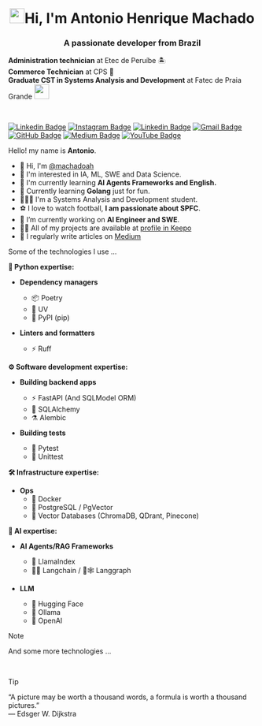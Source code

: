 <!-- 👋 Saudação inicial -->
<h1 align="center"><img src="https://emojis.slackmojis.com/emojis/images/1570211625/6611/wave-animated.gif?1570211625" width="30"/>Hi, I'm Antonio Henrique Machado</h1>

<!-- 📨 Subtitulo -->
<h3 align="center">A passionate developer from Brazil</h3>

<!-- 📝 Informações pessoais -->

**Administration technician** at Etec de Peruíbe 🏝️
<br>
**Commerce Technician** at CPS 💼
<br>
**Graduate CST in Systems Analysis and Development** at Fatec de Praia Grande <img src="https://media.giphy.com/media/WUlplcMpOCEmTGBtBW/giphy.gif" width="30">

<!-- 👨‍💻 Informações de contato -->
<br>

[![Linkedin Badge](https://img.shields.io/badge/-LinkedIn-0e76a8?style=flat&logo=Linkedin&logoColor=white)](https://www.linkedin.com/in/machadoah/) <!-- 🔵 Linkedin -->
[![Instagram Badge](https://img.shields.io/badge/-Instagram-ff69b4?style=flat&logo=Instagram&logoColor=white)](https://www.instagram.com/machadoah/) <!-- 🌸 Instagram -->
[![Linkedin Badge](https://img.shields.io/badge/-Facebook-3b5998?style=flat&logo=Facebook&logoColor=white)](https://www.facebook.com/machadoah) <!-- 🔵 Facebook -->
[![Gmail Badge](https://img.shields.io/badge/-Gmail-c14438?style=flat&logo=Gmail&logoColor=white)](mailto:machadoah@proton.me) <!-- 📧 Email -->
[![GitHub Badge](https://img.shields.io/badge/-GitHub-181717?style=flat&logo=Github&logoColor=white)](https://github.com/machadoah) <!-- 🐱 GitHub -->
[![Medium Badge](https://img.shields.io/badge/-Medium-00ab6c?style=flat&logo=Medium&logoColor=white)](https://machadoah.medium.com) <!-- 📝 Medium -->
[![YouTube Badge](https://img.shields.io/badge/-YouTube-FF0000?style=flat&logo=YouTube&logoColor=white)](https://www.youtube.com/@machadoah) <!-- 📺 YouTube -->

Hello! my name is **Antonio**.

- 👋 Hi, I'm [@machadoah](https://machadoah.vercel.app)
- 👀 I'm interested in IA, ML, SWE and Data Science.
- 🌱 I'm currently learning **AI Agents Frameworks and English.**
- 🐹 Currently learning **Golang** just for fun.
- 🧑🏽‍💻 I'm a Systems Analysis and Development student.
- ⚽ I love to watch football, **I am passionate about SPFC**.
- 🔭 I’m currently working on **AI Engineer and SWE**.
- 👨‍💻 All of my projects are available at [profile in Keepo](https://keepo.io/machadoah)
- 📝 I regularly write articles on [Medium](https://machadoah.medium.com)
<!--
- 💬 Ask me about **AI.**
  -->
  Some of the technologies I use ...

**🐍 Python expertise:**

- **Dependency managers**

  - 📦 Poetry
  - 💨 UV
  - 🐍 PyPI (pip)

- **Linters and formatters**
  - ⚡️ Ruff
    
**⚙️ Software development expertise:**

- **Building backend apps**

  - ⚡️ FastAPI (And SQLModel ORM)
  - 🧪 SQLAlchemy
  - ⚗️ Alembic

- **Building tests**
  - 🧪 Pytest
  - 🐍 Unittest

**🛠️ Infrastructure expertise:**

- **Ops**
  - 🐳 Docker
  - 🐘 PostgreSQL / PgVector
  - 🔢 Vector Databases (ChromaDB, QDrant, Pinecone)

**🧠 AI expertise:**

- **AI Agents/RAG Frameworks**

  - 🦙 LlamaIndex
  - 🦜🔗 Langchain / 🦜🕸️ Langgraph

- **LLM**
  - 🤗 Hugging Face
  - 🦙 Ollama
  - 🧠 OpenAI


> [!NOTE]
> And some more technologies ...

<br/>

> [!TIP]
> “A picture may be worth a thousand words, a formula is worth a thousand pictures.”<br/>
> — Edsger W. Dijkstra
